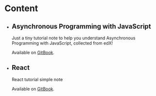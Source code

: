 # Content

- ## Asynchronous Programming with JavaScript

    Just a tiny tutorial note to help you understand Asynchronous Programming with JavaScript, collected from edX!

    Available on [GitBook](https://violetmoon.gitbooks.io/asynchronous-programming-with-javascript/content/).

- ## React

    React tutorial simple note
    
    Available on [GitBook](https://violetmoon.gitbooks.io/reactjs/content/).
